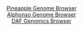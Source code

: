 <div id="Pineapple_Genome_Browser" align="center">
  <a href="https://igv.org/app/?sessionURL=blob:zZNda9swGEb_iyBlA8ff31CG07Rb1pKlKU66lmJkR3aUWJIjKXbTkP8.NWzspoPmYmMgC_tFtp_36GgPWsQFZhTEwNYtT7csoAGxZN0dJE2NxpAgAeIS1gJpgKMScUQLBOI9KKGQMJ3eqDeXUjYiNgwsmz6BtGK6cHRI4AujsBN6wYhxweoa5oxDybgwBhy2zMBV2.9QDptGV_92dM9YQAkNWDdLRgUzGkSrrFPfy36VsgpRRlBGtrXExwCZyqMyLvQSfkrmd0lRICGu0W60OE.uR8nMuUwfPvsXD.m3L_PUn5_d4YpCueXoXC4n04bwQT0MO7ki1WQik_v1ZD0Lv_ec4dnlc4M5EudWYIWO74XuKxhMF.j5f.pZDXxi33w4ayt7nbquHIcbD434anfbs6_CYCDdP3R.0EDNiq0yARRLHsSWqTmmr3m233.9tULNNCPFhzMM4scnDUgOi7Va_rgHctcoX4BAm.1RHQ0wvkAcxP3INAMrimzPDVwziqyDtgdbXv89uFfpNApMO7FtPytxLZXMi0zQRuiQUr0tSr16OZHmbjWepgR_vbcu8p49mKiL79Q0cL2pbJ6D4k2itqKgAhy3UbX7nlz_xL73BNFlfqpy7fx.fEs64ns3SeW0syqyN.kmjyajt4_aK57T0JSMEyjVelVRjz.dayHHkEpVaLHAOa6x3M0VRdaB2LIdpS4oWM2Ui4BX.QdTMzXLMz_.VtQ5PB1.AA--">Pineapple Genome Browser</a>
</div>
<div id="Alphonso_Genome_Browser" align="center">
  <a href="https://igv.org/app/?sessionURL=blob:zZNra9swFIb_i6BlA8eW7fgKZbhNL7mQrk09j5ZiThzZ0WJLrqQ4aUP..7SysS8rNB82Bv4gHXR5z6PHO9QRISlnKEaOaXumbSMDySXfzKBpazKFhkgUl1BLYiBBSiIIKwiKd6gEqSC9neidS6VaGVsWVW2vAVZxU7omNPDCGWykWfDGOuN1DXMuQHEhrVMBHbdo1fU2ZA5ta.q7XdOzFqDAgrpdcia51RJW5Rt9Xv6rlFeE8YbkzbpW9DVArvPojAuzhE9JNkuKgkg5Js_DxUkyHiZf3PP0_tI_u0.vr7LUz45ntGKg1oKcLBsnSF05XC.dsJ3eJd9UMtgO_NGRc3G1OnIHx.fblgoiT.zADl3fC11Po6FsQbb_U9f6owd2zrNx.dmPbkJn7g28ceNNZuzmLiMvTfhG33sD1bxYaxNQsRRBbGPDxb7hOX7vx9AODYwjTUdwiuKHRwMpAcVKL3_YIfXcal.QJE_rV3UMxMWCCBT3IowDO4ocrx_0cRTZe2OH1qL.e2gv0tsowE7iOH5e0lppmRe5ZK00gTGzK0qzejmQZRdk5OnIOWXTCvrn0XC7dfurVZhe3.hi9meevmagr399Qt3se1L9E_PeE8RU80N1C70RjEaXl7i8wt10LAq3_3Wr_7KJJrSZyTcRHYan5KIBpdfrip7.tK4DQYEpXeiopHNaU_WcaZJ8g2LbcbW8qOA11zYiUc0_YAMbtoc__pbU3T_uvwM-">Alphonso Genome Browser</a>
</div>


<div id="DAF_Genomics_Browser" align="center">
  <a href="https://igv.org/app/?sessionURL=blob:tZFra9swFIb_y4H2k2_yNTaE4TXNGpq1XTMnW0sJp7Yci9mWI8lLu5D_XuF2DDbKGHQgCYlzeV.dZw_fqZCMt5CAa5HAIgQMkBXfLbDpanqBDZWQlFhLaoCgJRW0zSkkeyhRKsyu57qyUqqTiW0XWJob2vKG5dKSnoWdKXmvKqpTTdfCBn_wFnfSynmjkxXaWHcVbyW3Mc.plKZjd7TdrHeoj5.x9dCSrpu.VmxQXWsT2lhhlajdsragD38x8h.U9WLv0tUiHerP6eOsGKfns3TpnWY3H8KTm.zybJWFq.MF27SoekHHu3l0WW9nn2MipnyrBLv_5F1cZUfuVIrZkTc5Pn3omKByTCIy8sIgCmM4GFDzvNcQIK8ESYhvRO7IcH3ffLl6QainIDiD5PbOACUw_6bTb_egHjuNCiTd9gM1A7goqIDEjB0nInHsBn7kO3FMDsYeelG_Mctpdh1Hjpu6bmjdY6P1S1YPA9RCfwbfCuRvnfX.V1DL0ZdlOTlj2xP5dbW9ej8vwuUEN8HoY_YKJgNe_VbJRYNKh56fL1Cw1moNbdUvKt7h7vAE">DAF Genomics Browser</a>
</div>
